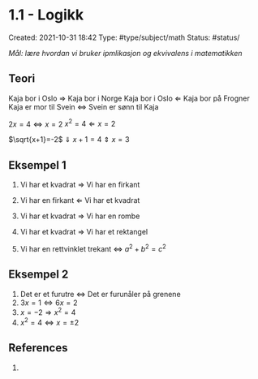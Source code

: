 # 1.1 - Logikk
Created: 2021-10-31 18:42
Type: #type/subject/math 
Status: #status/

*Mål: lære hvordan vi bruker ipmlikasjon og ekvivalens i matematikken*

## Teori
Kaja bor i Oslo $\Rightarrow$ Kaja bor i Norge
Kaja bor i Oslo $\Leftarrow$ Kaja bor på Frogner
Kaja er mor til Svein $\Leftrightarrow$ Svein er sønn til Kaja

$2x=4\Leftrightarrow{x=2}$
$x^2=4\Leftarrow{x=2}$

$\sqrt{x+1}=-2$
$\Downarrow$
$x+1=4$
$\Updownarrow$
$x=3$

## Eksempel 1
1) Vi har et kvadrat $\Rightarrow$ Vi har en firkant
2) Vi har en firkant $\Leftarrow$ Vi har et kvadrat

3) Vi har et kvadrat $\Rightarrow$ Vi har en rombe
4) Vi har et kvadrat $\Rightarrow$ Vi har et rektangel

5) Vi har en rettvinklet trekant $\Leftrightarrow$ $a^2+b^2=c^2$

## Eksempel 2
1) Det er et furutre $\Leftrightarrow$ Det er furunåler på grenene
2) $3x=1\Leftrightarrow{6x=2}$ 
3) $x=-2\Rightarrow{x^2=4}$
4) $x^2=4\Leftrightarrow{x=\pm{2}}$

## References
1. 